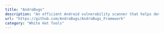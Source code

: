 ```yaml
---
title: "AndroBugs"
description: "An efficient Android vulnerability scanner that helps developers or hackers find potential security vulnerabilities in Android applications."
url: "https://github.com/AndroBugs/AndroBugs_Framework"
category: "White Hat Tools"
---
```

